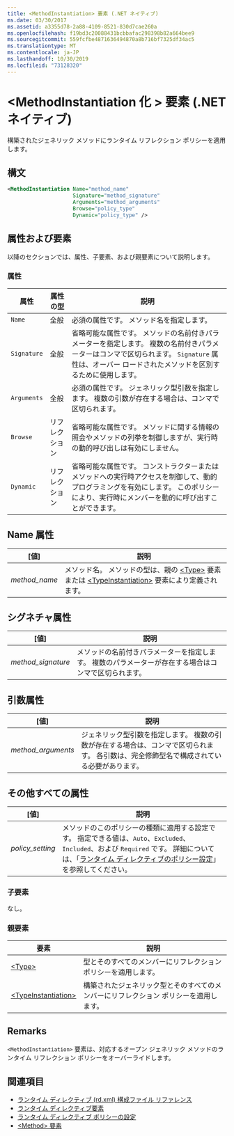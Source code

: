 ```yaml
---
title: <MethodInstantiation> 要素 (.NET ネイティブ)
ms.date: 03/30/2017
ms.assetid: a3355d78-2a88-4109-8521-830d7cae260a
ms.openlocfilehash: f19bd3c20088431bcbbafac298398b82a664bee9
ms.sourcegitcommit: 559fcfbe4871636494870a8b716bf7325df34ac5
ms.translationtype: MT
ms.contentlocale: ja-JP
ms.lasthandoff: 10/30/2019
ms.locfileid: "73128320"
---
```

# <a name="methodinstantiation-element-net-native"></a>\<MethodInstantiation 化 > 要素 (.NET ネイティブ)
構築されたジェネリック メソッドにランタイム リフレクション ポリシーを適用します。  
  
## <a name="syntax"></a>構文  
  
```xml  
<MethodInstantiation Name="method_name"  
                     Signature="method_signature"  
                     Arguments="method_arguments"  
                     Browse="policy_type"  
                     Dynamic="policy_type" />  
```  
  
## <a name="attributes-and-elements"></a>属性および要素  
 以降のセクションでは、属性、子要素、および親要素について説明します。  
  
### <a name="attributes"></a>属性  
  
|属性|属性の型|説明|  
|---------------|--------------------|-----------------|  
|`Name`|全般|必須の属性です。 メソッド名を指定します。|  
|`Signature`|全般|省略可能な属性です。 メソッドの名前付きパラメーターを指定します。 複数の名前付きパラメーターはコンマで区切られます。 `Signature` 属性は、オーバー ロードされたメソッドを区別するために使用します。|  
|`Arguments`|全般|必須の属性です。 ジェネリック型引数を指定します。 複数の引数が存在する場合は、コンマで区切られます。|  
|`Browse`|リフレクション|省略可能な属性です。 メソッドに関する情報の照会やメソッドの列挙を制御しますが、実行時の動的呼び出しは有効にしません。|  
|`Dynamic`|リフレクション|省略可能な属性です。 コンストラクターまたはメソッドへの実行時アクセスを制御して、動的プログラミングを有効にします。 このポリシーにより、実行時にメンバーを動的に呼び出すことができます。|  
  
## <a name="name-attribute"></a>Name 属性  
  
|[値]|説明|  
|-----------|-----------------|  
|*method_name*|メソッド名。 メソッドの型は、親の [\<Type>](type-element-net-native.md) 要素または [\<TypeInstantiation>](typeinstantiation-element-net-native.md) 要素により定義されます。|  
  
## <a name="signature-attribute"></a>シグネチャ属性  
  
|[値]|説明|  
|-----------|-----------------|  
|*method_signature*|メソッドの名前付きパラメーターを指定します。 複数のパラメーターが存在する場合はコンマで区切られます。|  
  
## <a name="arguments-attribute"></a>引数属性  
  
|[値]|説明|  
|-----------|-----------------|  
|*method_arguments*|ジェネリック型引数を指定します。 複数の引数が存在する場合は、コンマで区切られます。 各引数は、完全修飾型名で構成されている必要があります。|  
  
## <a name="all-other-attributes"></a>その他すべての属性  
  
|[値]|説明|  
|-----------|-----------------|  
|*policy_setting*|メソッドのこのポリシーの種類に適用する設定です。 指定できる値は、`Auto`、`Excluded`、`Included`、および `Required` です。 詳細については、「[ランタイム ディレクティブのポリシー設定](runtime-directive-policy-settings.md)」を参照してください。|  
  
### <a name="child-elements"></a>子要素  
 なし。  
  
### <a name="parent-elements"></a>親要素  
  
|要素|説明|  
|-------------|-----------------|  
|[\<Type>](type-element-net-native.md)|型とそのすべてのメンバーにリフレクション ポリシーを適用します。|  
|[\<TypeInstantiation>](typeinstantiation-element-net-native.md)|構築されたジェネリック型とそのすべてのメンバーにリフレクション ポリシーを適用します。|  
  
## <a name="remarks"></a>Remarks  
 `<MethodInstantiation>` 要素は、対応するオープン ジェネリック メソッドのランタイム リフレクション ポリシーをオーバーライドします。  
  
## <a name="see-also"></a>関連項目

- [ランタイム ディレクティブ (rd.xml) 構成ファイル リファレンス](runtime-directives-rd-xml-configuration-file-reference.md)
- [ランタイム ディレクティブ要素](runtime-directive-elements.md)
- [ランタイム ディレクティブ ポリシーの設定](runtime-directive-policy-settings.md)
- [\<Method> 要素](method-element-net-native.md)
